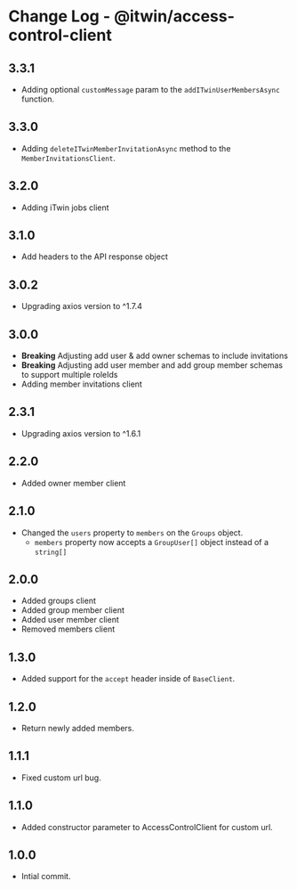 # Change Log - @itwin/access-control-client

## 3.3.1

- Adding optional `customMessage` param to the `addITwinUserMembersAsync` function.

## 3.3.0

- Adding `deleteITwinMemberInvitationAsync` method to the `MemberInvitationsClient`.

## 3.2.0

- Adding iTwin jobs client

## 3.1.0

- Add headers to the API response object

## 3.0.2

- Upgrading axios version to ^1.7.4

## 3.0.0

- **Breaking** Adjusting add user & add owner schemas to include invitations
- **Breaking** Adjusting add user member and add group member schemas to support multiple roleIds
- Adding member invitations client

## 2.3.1

- Upgrading axios version to ^1.6.1

## 2.2.0

- Added owner member client

## 2.1.0

- Changed the `users` property to `members` on the `Groups` object.
  - `members` property now accepts a `GroupUser[]` object instead of a `string[]`

## 2.0.0

- Added groups client
- Added group member client
- Added user member client
- Removed members client

## 1.3.0

- Added support for the `accept` header inside of `BaseClient`.

## 1.2.0

- Return newly added members.

## 1.1.1

- Fixed custom url bug.

## 1.1.0

- Added constructor parameter to AccessControlClient for custom url.

## 1.0.0

- Intial commit.
